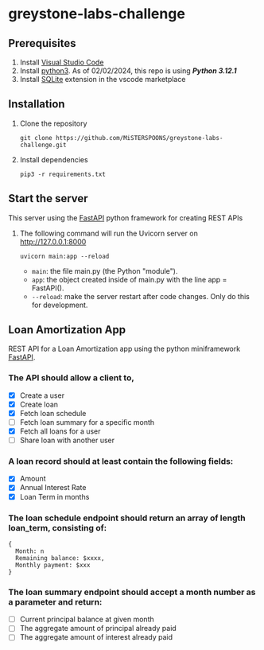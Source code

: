 # greystone-labs-challenge

## Prerequisites
1. Install [Visual Studio Code](https://code.visualstudio.com/)
2. Install [python3](https://www.python.org/downloads/). As of 02/02/2024, this repo is using ***Python 3.12.1***
3. Install [SQLite](https://marketplace.visualstudio.com/items?itemName=alexcvzz.vscode-sqlite) extension in the vscode marketplace

## Installation
1. Clone the repository
    ```
    git clone https://github.com/MiSTERSPOONS/greystone-labs-challenge.git
    ```

2. Install dependencies
    ```
    pip3 -r requirements.txt
    ```

## Start the server
This server using the [FastAPI](https://fastapi.tiangolo.com/) python framework for creating REST APIs
1. The following command will run the Uvicorn server on http://127.0.0.1:8000
    ```
    uvicorn main:app --reload
    ```
    - `main`: the file main.py (the Python "module").
    - `app`: the object created inside of main.py with the line app = FastAPI().
    - `--reload`: make the server restart after code changes. Only do this for development.

## Loan Amortization App
REST API for a Loan Amortization app using the python miniframework [FastAPI](https://fastapi.tiangolo.com/).


### The API should allow a client to,

- [x] Create a user
- [x] Create loan
- [x] Fetch loan schedule
- [ ] Fetch loan summary for a specific month
- [x] Fetch all loans for a user
- [ ] Share loan with another user

### A loan record should at least contain the following fields: 

- [x] Amount
- [x] Annual Interest Rate
- [x] Loan Term in months

### The loan schedule endpoint should return an array of length loan_term, consisting of:
```code
{
  Month: n
  Remaining balance: $xxxx,
  Monthly payment: $xxx
}
```

### The loan summary endpoint should accept a month number as a parameter and return:

- [ ] Current principal balance at given month
- [ ] The aggregate amount of principal already paid
- [ ] The aggregate amount of interest already paid